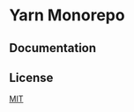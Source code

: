 # Yarn Monorepo

## Documentation

## License

[MIT](https://github.com/vuejs/vue-cli/blob/dev/LICENSE)
